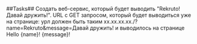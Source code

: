 ##Tasks##
Создать веб-сервис, который будет выводить "Rekruto! Давай дружить!". URL с GET запросом, который будет выводиться уже на странице:
урл должен быть таким
xx.xx.xx.xx./?name=Rekruto&message=Давай дружить!
и выводилось на странице
Hello {name}!
{message}!
